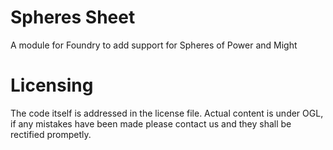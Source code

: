 # Spheres Sheet
A module for Foundry to add support for Spheres of Power and Might

# Licensing
The code itself is addressed in the license file. Actual content is under OGL, if any mistakes have been made please contact us and they shall be rectified prompetly.
